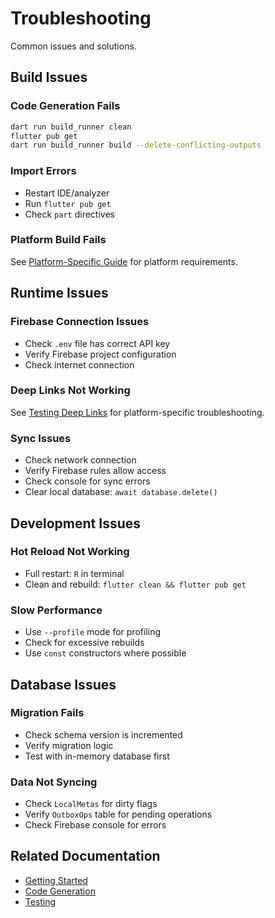 # Troubleshooting

Common issues and solutions.

## Build Issues

### Code Generation Fails

```bash
dart run build_runner clean
flutter pub get
dart run build_runner build --delete-conflicting-outputs
```

### Import Errors

- Restart IDE/analyzer
- Run `flutter pub get`
- Check `part` directives

### Platform Build Fails

See [Platform-Specific Guide](../development/platform-specific.md) for platform requirements.

## Runtime Issues

### Firebase Connection Issues

- Check `.env` file has correct API key
- Verify Firebase project configuration
- Check internet connection

### Deep Links Not Working

See [Testing Deep Links](../development/testing-deep-links.md) for platform-specific troubleshooting.

### Sync Issues

- Check network connection
- Verify Firebase rules allow access
- Check console for sync errors
- Clear local database: `await database.delete()`

## Development Issues

### Hot Reload Not Working

- Full restart: `R` in terminal
- Clean and rebuild: `flutter clean && flutter pub get`

### Slow Performance

- Use `--profile` mode for profiling
- Check for excessive rebuilds
- Use `const` constructors where possible

## Database Issues

### Migration Fails

- Check schema version is incremented
- Verify migration logic
- Test with in-memory database first

### Data Not Syncing

- Check `LocalMetas` for dirty flags
- Verify `OutboxOps` table for pending operations
- Check Firebase console for errors

## Related Documentation

- [Getting Started](../getting-started.md)
- [Code Generation](../development/code-generation.md)
- [Testing](../development/testing.md)
